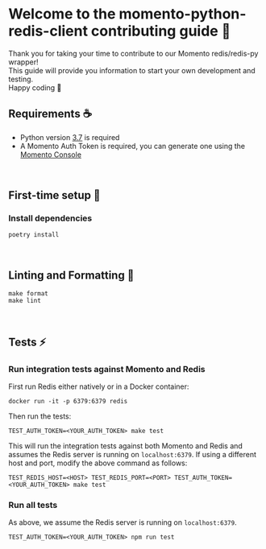 # Welcome to the momento-python-redis-client contributing guide :wave:

Thank you for taking your time to contribute to our Momento redis/redis-py wrapper!
<br/>
This guide will provide you information to start your own development and testing.
<br/>
Happy coding :dancer:
<br/>

## Requirements :coffee:

- Python version [3.7](https://www.python.org/downloads/) is required
- A Momento Auth Token is required, you can generate one using the [Momento Console](https://console.gomomento.com)

<br/>

## First-time setup :wrench:

### Install dependencies

```
poetry install
```

<br />

## Linting and Formatting :flashlight:

```
make format
make lint
```

<br/>

## Tests :zap:

### Run integration tests against Momento and Redis

First run Redis either natively or in a Docker container: 

```
docker run -it -p 6379:6379 redis
```

Then run the tests:

```
TEST_AUTH_TOKEN=<YOUR_AUTH_TOKEN> make test
```

This will run the integration tests against both Momento and Redis and assumes the Redis server is running on `localhost:6379`. If using a different host and port, modify the above command as follows:

```
TEST_REDIS_HOST=<HOST> TEST_REDIS_PORT=<PORT> TEST_AUTH_TOKEN=<YOUR_AUTH_TOKEN> make test
```

### Run all tests

 As above, we assume the Redis server is running on `localhost:6379`.

```
TEST_AUTH_TOKEN=<YOUR_AUTH_TOKEN> npm run test
```
